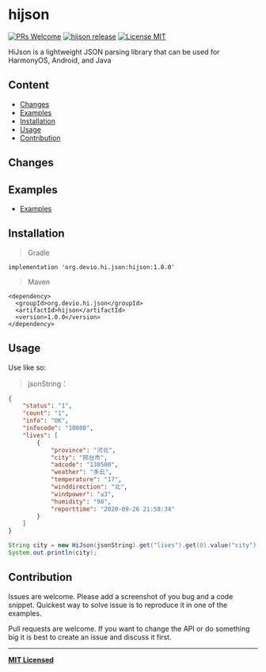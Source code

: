 # hijson

[ ![PRs Welcome](https://img.shields.io/badge/PRs-Welcome-brightgreen.svg)](https://github.com/crazycodeboy/hijson/pulls)
[ ![hijson release](https://img.shields.io/github/release/crazycodeboy/hijson.svg?maxAge=2592000?style=flat-square)](https://github.com/crazycodeboy/GitHubPopular/releases)
[![License MIT](http://img.shields.io/badge/license-MIT-orange.svg?style=flat)](https://raw.githubusercontent.com/crazycodeboy/react-native-check-box/master/LICENSE)

HiJson is a lightweight JSON parsing library that can be used for HarmonyOS, Android, and Java

## Content

- [Changes](#changes)
- [Examples](#examples)
- [Installation](#installation)
- [Usage](#usage)
- [Contribution](#contribution)


## Changes

## Examples
* [Examples](https://github.com/crazycodeboy/hijson/tree/master/src/test/java/hijson/)


## Installation

>Gradle

```
implementation 'org.devio.hi.json:hijson:1.0.0'
```

>Maven

```
<dependency>
  <groupId>org.devio.hi.json</groupId>
  <artifactId>hijson</artifactId>
  <version>1.0.0</version>
</dependency>
```


## Usage

Use like so:

>jsonString：

```json
{
    "status": "1",
    "count": "1",
    "info": "OK",
    "infocode": "10000",
    "lives": [
        {
            "province": "河北",
            "city": "邢台市",
            "adcode": "130500",
            "weather": "多云",
            "temperature": "17",
            "winddirection": "北",
            "windpower": "≤3",
            "humidity": "98",
            "reporttime": "2020-09-26 21:58:34"
        }
    ]
}
```

```java
String city = new HiJson(jsonString).get("lives").get(0).value("city");
System.out.println(city);
```

## Contribution

Issues are welcome. Please add a screenshot of you bug and a code snippet. Quickest way to solve issue is to reproduce it in one of the examples.

Pull requests are welcome. If you want to change the API or do something big it is best to create an issue and discuss it first.

---

**[MIT Licensed](https://github.com/crazycodeboy/hijson/blob/master/LICENSE)**
